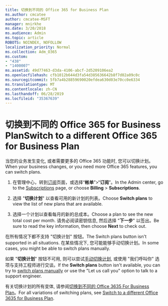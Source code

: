 ```yaml
---
title: 切换到不同的 Office 365 for Business Plan
ms.author: cmcatee
author: cmcatee-MSFT
manager: mnirkhe
ms.date: 3/20/2018
ms.audience: Admin
ms.topic: article
ROBOTS: NOINDEX, NOFOLLOW
localization_priority: Normal
ms.collection: Adm_O365
ms.custom:
- "438"
- "1400007"
ms.assetid: 49d77463-d3da-4106-abcf-2d5209106ea2
ms.openlocfilehash: cfb1012b644d3fa54d385636642b8f7d02a09c0c
ms.sourcegitcommit: 5fb7a4b28859690020efdea630d03e70cc0e6334
ms.translationtype: MT
ms.contentlocale: zh-CN
ms.lasthandoff: 06/28/2019
ms.locfileid: "35367639"
---
```

# <a name="switch-to-a-different-office-365-for-business-plan"></a><span data-ttu-id="9c74d-102">切换到不同的 Office 365 for Business Plan</span><span class="sxs-lookup"><span data-stu-id="9c74d-102">Switch to a different Office 365 for Business Plan</span></span>

<span data-ttu-id="9c74d-103">当您的业务发生变化, 或者需要更多的 Office 365 功能时, 您可以切换计划。</span><span class="sxs-lookup"><span data-stu-id="9c74d-103">When your business changes, or you need more Office 365 features, you can switch plans.</span></span>
  
1. <span data-ttu-id="9c74d-104">在管理中心，转到[订阅](https://go.microsoft.com/fwlink/p/?linkid=842054)页面，或选择“**帐单**”\>“**订阅**”。</span><span class="sxs-lookup"><span data-stu-id="9c74d-104">In the Admin center, go to the [Subscriptions](https://go.microsoft.com/fwlink/p/?linkid=842054) page, or choose **Billing** \> **Subscriptions**.</span></span>

2. <span data-ttu-id="9c74d-105">选择 "**切换计划**" 以查看可用的新计划的列表。</span><span class="sxs-lookup"><span data-stu-id="9c74d-105">Choose **Switch plans** to view the list of new plans that are available.</span></span>

3. <span data-ttu-id="9c74d-106">选择一个计划以查看每月的新的总成本。</span><span class="sxs-lookup"><span data-stu-id="9c74d-106">Choose a plan to see the new total cost per month.</span></span> <span data-ttu-id="9c74d-107">请务必阅读密钥信息, 然后选择 "**下一步**" 以签出。</span><span class="sxs-lookup"><span data-stu-id="9c74d-107">Be sure to read the key information, then choose **Next** to check out.</span></span>

<span data-ttu-id="9c74d-108">在所有情况下都不支持 "切换计划" 按钮。</span><span class="sxs-lookup"><span data-stu-id="9c74d-108">The Switch plans button isn't supported in all situations.</span></span> <span data-ttu-id="9c74d-109">在某些情况下, 您可能能够手动切换计划。</span><span class="sxs-lookup"><span data-stu-id="9c74d-109">In some cases, you might be able to switch plans manually.</span></span>
  
<span data-ttu-id="9c74d-110">如果 "**切换计划**" 按钮不可用, 则可以尝试[手动切换计划](https://support.office.com/article/eb0d0680-5677-41a0-8c46-4b9d47f1c209), 或使用 "我们呼叫你" 选项与支持工程师进行交谈。</span><span class="sxs-lookup"><span data-stu-id="9c74d-110">If the **Switch plans** button isn't available, you can try to [switch plans manually](https://support.office.com/article/eb0d0680-5677-41a0-8c46-4b9d47f1c209) or use the "Let us call you" option to talk to a support engineer.</span></span>
  
<span data-ttu-id="9c74d-111">有关切换计划的所有变体, 请参阅[切换到不同的 Office 3635 For Business Plan](https://support.office.com/article/49d77463-d3da-4106-abcf-2d5209106ea2)。</span><span class="sxs-lookup"><span data-stu-id="9c74d-111">For all variations of switching plans, see [Switch to a different Office 3635 for Business Plan](https://support.office.com/article/49d77463-d3da-4106-abcf-2d5209106ea2).</span></span>
  